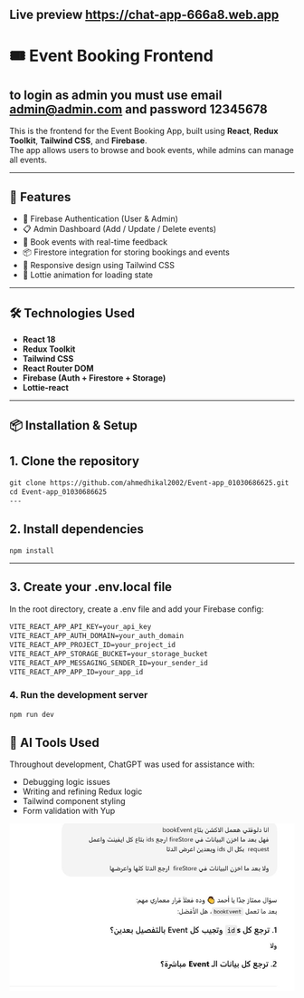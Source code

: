 ## Live preview https://chat-app-666a8.web.app

# 🎟️ Event Booking Frontend
## to login as admin you must use email admin@admin.com and password 12345678

This is the frontend for the Event Booking App, built using **React**, **Redux Toolkit**, **Tailwind CSS**, and **Firebase**.  
The app allows users to browse and book events, while admins can manage all events.

---

## 🚀 Features

- 🔐 Firebase Authentication (User & Admin)
- 📋 Admin Dashboard (Add / Update / Delete events)
- 🛒 Book events with real-time feedback
- 📦 Firestore integration for storing bookings and events
- 🎨 Responsive design using Tailwind CSS
- 🔄 Lottie animation for loading state

---

## 🛠️ Technologies Used

- **React 18**
- **Redux Toolkit**
- **Tailwind CSS**
- **React Router DOM**
- **Firebase (Auth + Firestore + Storage)**
- **Lottie-react**

---
## 📦 Installation & Setup

## 1. Clone the repository

```
git clone https://github.com/ahmedhikal2002/Event-app_01030686625.git
cd Event-app_01030686625
---
```

## 2. Install dependencies
```
npm install
```
---

## 3.  Create your .env.local file
In the root directory, create a .env file and add your Firebase config:

```
VITE_REACT_APP_API_KEY=your_api_key
VITE_REACT_APP_AUTH_DOMAIN=your_auth_domain
VITE_REACT_APP_PROJECT_ID=your_project_id
VITE_REACT_APP_STORAGE_BUCKET=your_storage_bucket
VITE_REACT_APP_MESSAGING_SENDER_ID=your_sender_id
VITE_REACT_APP_APP_ID=your_app_id

```
### 4. Run the development server
```
npm run dev
```

## 🤖 AI Tools Used

Throughout development, ChatGPT was used for assistance with:
- Debugging logic issues
- Writing and refining Redux logic
- Tailwind component styling
- Form validation with Yup

 ![ChatGPT usage](./src/assets/Ai.JPG)






